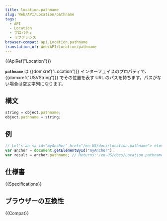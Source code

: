 ```yaml
---
title: location.pathname
slug: Web/API/Location/pathname
tags:
  - API
  - Location
  - プロパティ
  - リファレンス
browser-compat: api.Location.pathname
translation_of: Web/API/Location/pathname
---
```

{{ApiRef("Location")}}

**`pathname`** は {{domxref("Location")}} インターフェイスのプロパティで、 {{domxref("USVString")}} でその位置を表す URL のパスを持ちます。パスがない場合は空文字列になります。

## 構文

```js
string = object.pathname;
object.pathname = string;
```

## 例

```js
// Let's an <a id="myAnchor" href="/en-US/docs/Location.pathname"> element be in the document
var anchor = document.getElementById("myAnchor");
var result = anchor.pathname; // Returns:'/en-US/docs/Location.pathname'
```

## 仕様書

{{Specifications}}

## ブラウザーの互換性

{{Compat}}
